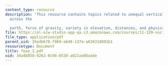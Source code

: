 ```yaml
---
content_type: resource
description: 'This resource contains topics related to unequal vertical elevation
  across the

  earth, force of gravity, variety in elevation, distances, and physical elevation.'
file: https://ol-ocw-studio-app-qa.s3.amazonaws.com/courses/11-329-social-theory-and-the-city-fall-2005/34a4b85892620c988534a821aa0baabe_foxe_2.pdf
file_type: application/pdf
parent_uid: 35edb678-f969-e648-137e-a636318891b1
resourcetype: Document
title: foxe_2.pdf
uid: 34a4b858-9262-0c98-8534-a821aa0baabe
---
```

